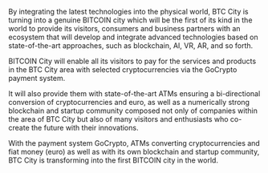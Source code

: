 By integrating the latest technologies into the physical world, BTC City is turning into a genuine BITCOIN city which will be the first of its kind in the world to provide its visitors, consumers and business partners with an ecosystem that will develop and integrate advanced technologies based on state-of-the-art approaches, such as blockchain, AI, VR, AR, and so forth.

BITCOIN City will enable all its visitors to pay for the services and products in the BTC City area with selected cryptocurrencies via the GoCrypto payment system.

It will also provide them with state-of-the-art ATMs ensuring a bi-directional conversion of cryptocurrencies and euro, as well as a numerically strong blockchain and startup community composed not only of companies within the area of BTC City but also of many visitors and enthusiasts who co-create the future with their innovations.

With the payment system GoCrypto, ATMs converting cryptocurrencies and fiat money (euro) as well as with its own blockchain and startup community, BTC City is transforming into the first BITCOIN city in the world.
